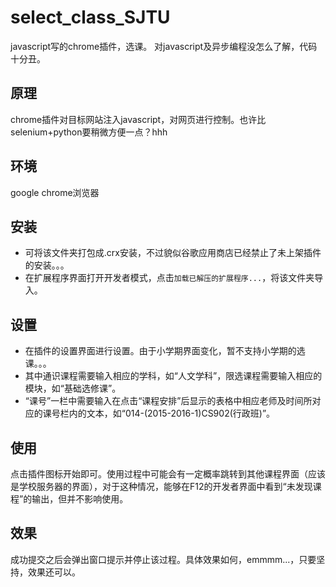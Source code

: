 # select_class_SJTU
javascript写的chrome插件，选课。
对javascript及异步编程没怎么了解，代码十分丑。

## 原理
chrome插件对目标网站注入javascript，对网页进行控制。也许比selenium+python要稍微方便一点？hhh

## 环境
google chrome浏览器

## 安装
- 可将该文件夹打包成.crx安装，不过貌似谷歌应用商店已经禁止了未上架插件的安装。。。
- 在扩展程序界面打开开发者模式，点击`加载已解压的扩展程序...`，将该文件夹导入。

## 设置
* 在插件的设置界面进行设置。由于小学期界面变化，暂不支持小学期的选课。。。
* 其中通识课程需要输入相应的学科，如“人文学科”，限选课程需要输入相应的模块，如“基础选修课”。
* “课号”一栏中需要输入在点击“课程安排”后显示的表格中相应老师及时间所对应的课号栏内的文本，如“014-(2015-2016-1)CS902(行政班)”。

## 使用
点击插件图标开始即可。使用过程中可能会有一定概率跳转到其他课程界面（应该是学校服务器的界面），对于这种情况，能够在F12的开发者界面中看到“未发现课程”的输出，但并不影响使用。

## 效果
成功提交之后会弹出窗口提示并停止该过程。具体效果如何，emmmm...，只要坚持，效果还可以。
